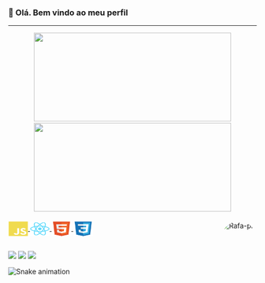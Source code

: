 ### 👋 Olá. Bem vindo ao meu perfil
 <hr>

<div align="center" style="display: flex;">
  <a href="https://github.com/ubyss">
  <img height="180em" width="400em" src="https://github-readme-stats.vercel.app/api?username=ubyss&show_icons=true&theme=vision-friendly-dark&include_all_commits=true&count_private=true"/>
  <img height="180em" width="400em" src="https://github-readme-stats.vercel.app/api/top-langs/?username=ubyss&layout=compact&langs_count=7&theme=vision-friendly-dark"/>
          </ a>
</div>
 
 <div style="display: inline_block"><br>
  <img align="center" alt="Js" height="30" width="40" src="https://raw.githubusercontent.com/devicons/devicon/master/icons/javascript/javascript-plain.svg">
  <img align="center" alt="React" height="30" width="40" src="https://raw.githubusercontent.com/devicons/devicon/master/icons/react/react-original.svg">
  <img align="center" alt="HTML" height="30" width="40" src="https://raw.githubusercontent.com/devicons/devicon/master/icons/html5/html5-original.svg">
  <img align="center" alt="CSS" height="30" width="40" src="https://raw.githubusercontent.com/devicons/devicon/master/icons/css3/css3-original.svg">
  
  <img align="right" alt="Rafa-pic" height="150" style="border-radius:50px;" src="https://thumbs.gfycat.com/AdeptMinorBanteng-size_restricted.gif">
</div>

  ##
<div> 
        <a href="https://github.com/ubyss"><img src="https://img.shields.io/badge/GitHub-100000?style=for-the-badge&logo=github&logoColor=white" target="_blank"></a>
        <a href = "mailto:thiagojrtb@gmail.com"><img src="https://img.shields.io/badge/Microsoft_Outlook-0078D4?style=for-the-badge&logo=microsoft-outlook&logoColor=white" target="_blank"></a>
        <a href="https://www.linkedin.com/in/thiago-vin%C3%ADcius-1813521b9/" target="_blank"><img src="https://img.shields.io/badge/-LinkedIn-%230077B5?style=for-the-badge&logo=linkedin&logoColor=white" target="_blank"></a> 
 
</div>

![Snake animation](https://github.com/ubyss/ubyss/blob/main/.github/workflows/cobra.svg)


<!-- 

- 🔭 I’m currently working on ...
- 🌱 I’m currently learning ...
- 👯 I’m looking to collaborate on ...
- 🤔 I’m looking for help with ...
- 💬 Ask me about ...
- 📫 How to reach me: ...
- 😄 Pronouns: ...
- ⚡ Fun fact: ...
 -->
